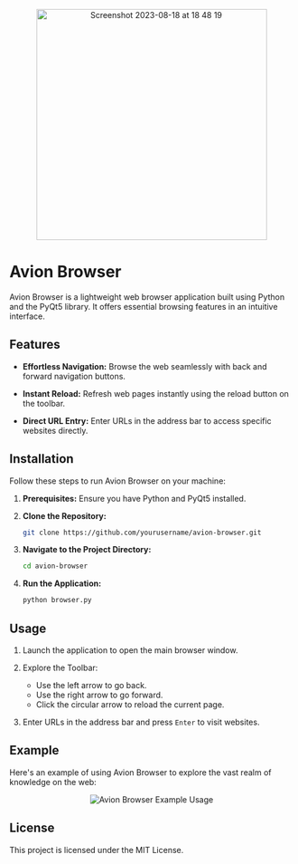<p align="center">
  <img width="408" alt="Screenshot 2023-08-18 at 18 48 19" src="https://github.com/princebhatt9588/Versatile_Code_Hub/assets/117750531/79722d1e-70de-43cb-82f0-130e0203e6e8">
   
</p>

# Avion Browser

Avion Browser is a lightweight web browser application built using Python and the PyQt5 library. It offers essential browsing features in an intuitive interface.

## Features

- **Effortless Navigation:** Browse the web seamlessly with back and forward navigation buttons.

- **Instant Reload:** Refresh web pages instantly using the reload button on the toolbar.

- **Direct URL Entry:** Enter URLs in the address bar to access specific websites directly.

## Installation

Follow these steps to run Avion Browser on your machine:

1. **Prerequisites:** Ensure you have Python and PyQt5 installed.

2. **Clone the Repository:**
   ```bash
   git clone https://github.com/yourusername/avion-browser.git
   ```

3. **Navigate to the Project Directory:**
   ```bash
   cd avion-browser
   ```

4. **Run the Application:**
   ```bash
   python browser.py
   ```

## Usage

1. Launch the application to open the main browser window.

2. Explore the Toolbar:
   - Use the left arrow to go back.
   - Use the right arrow to go forward.
   - Click the circular arrow to reload the current page.

3. Enter URLs in the address bar and press `Enter` to visit websites.

## Example

Here's an example of using Avion Browser to explore the vast realm of knowledge on the web:

<p align="center">
  <img src="example_usage.gif" alt="Avion Browser Example Usage">
</p>

## License

This project is licensed under the MIT License.
